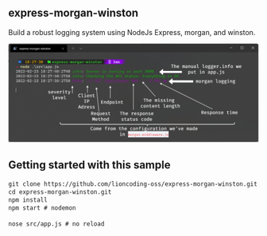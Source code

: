 ## express-morgan-winston

Build a robust logging system using NodeJs Express, morgan, and winston.

![](assets/console.png)

## Getting started with this sample

```shell
git clone https://github.com/lioncoding-oss/express-morgan-winston.git
cd express-morgan-winston.git
npm install
npm start # nodemon 

nose src/app.js # no reload
```

